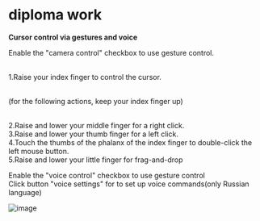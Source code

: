 # diploma work

**Cursor control via gestures and voice**

Enable the "camera control" checkbox to use gesture control.

<br>1.Raise your index finger to control the cursor.

<br>(for the following actions, keep your index finger up)

<br>2.Raise and lower your middle finger for a right click.
<br>3.Raise and lower your thumb finger for a left click.
<br>4.Touch the thumbs of the phalanx of the index finger to double-click the left mouse button.
<br>5.Raise and lower your little finger for frag-and-drop


Enable the "voice control" checkbox to use gesture control
<br>Click button "voice settings" for to set up voice commands(only Russian language)

![image](https://user-images.githubusercontent.com/65822918/179921248-64f36bd3-e53f-4de9-a37c-11d028b9f89b.png)

